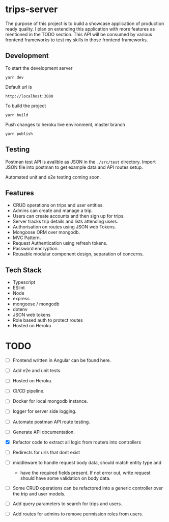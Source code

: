 # trips-server

The purpose of this project is to build a showcase application of production ready quality. I plan on extending this application with more features as mentioned in the TODO section. This API will be consumed by various frontend frameworks to test my skills in those frontend frameworks.

## Development

To start the development server

`yarn dev`

Default url is

`http://localhost:3000`

To build the project

`yarn build`

Push changes to heroku live environment, master branch

`yarn publish`

## Testing

Postman test API is avalible as JSON in the `./src/test` directory. Import JSON file into postman to get example data and API routes setup.

Automated unit and e2e testing coming soon.

## Features

-   CRUD operations on trips and user entities.
-   Admins can create and manage a trip.
-   Users can create accounts and then sign up for trips.
-   Server tracks trip details and lists attending users.
-   Authorisation on routes using JSON web Tokens.
-   Mongoose ORM over mongodb.
-   MVC Pattern.
-   Request Authentication using refresh tokens.
-   Password encryption.
-   Reusable modular component design, separation of concerns.

## Tech Stack

-   Typescript
-   ESlint
-   Node
-   express
-   mongoose / mongodb
-   dotenv
-   JSON web tokens
-   Role based auth to protect routes
-   Hosted on Heroku

# TODO

-   [ ] Frontend written in Angular can be found here.
-   [ ] Add e2e and unit tests.
-   [ ] Hosted on Heroku.
-   [ ] CI/CD pipeline.
-   [ ] Docker for local mongodb instance.
-   [ ] logger for server side logging.
-   [ ] Automate postman API route testing.
-   [ ] Generate API documentation.

-   [x] Refactor code to extract all logic from routers into controllers
-   [ ] Redirects for urls that dont exist
-   [ ] middleware to handle request body data, should match entity type and
    -   have the required fields present. If not error out, write request should have some validation on body data.
-   [ ] Some CRUD operations can be refactored into a generic controller over the trip and user models.
-   [ ] Add query parameters to search for trips and users.
-   [ ] Add routes for admins to remove permission roles from users.
